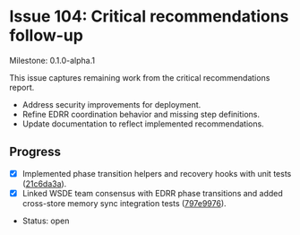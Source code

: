 # Issue 104: Critical recommendations follow-up
Milestone: 0.1.0-alpha.1

This issue captures remaining work from the critical recommendations report.

- Address security improvements for deployment.
- Refine EDRR coordination behavior and missing step definitions.
- Update documentation to reflect implemented recommendations.

## Progress

- [x] Implemented phase transition helpers and recovery hooks with unit tests ([21c6da3a](../commit/21c6da3a)).
- [x] Linked WSDE team consensus with EDRR phase transitions and added cross-store memory sync integration tests ([797e9976](../commit/797e9976)).
- Status: open
